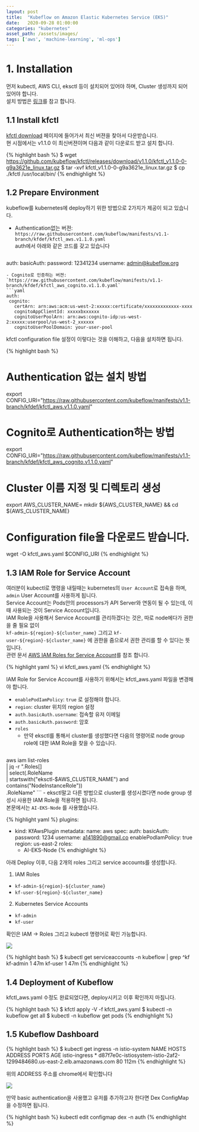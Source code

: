 ```yaml
---
layout: post
title:  "Kubeflow on Amazon Elastic Kubernetes Service (EKS)"
date:   2020-09-28 01:00:00
categories: "kubernetes"
asset_path: /assets/images/
tags: ['aws', 'machine-learning', 'ml-ops']
---
```


# 1. Installation 

먼저 kubectl, AWS CLI, eksctl 등이 설치되어 있어야 하며, Cluster 생성까지 되어 있어야 합니다. <br>
설치 방법은 [링크](http://localhost:4000/kubernetes/2020/09/26/Amazon-Elastic-Kubernetes-Service-Installation/)를 참고 합니다.

## 1.1 Install kfctl

[kfctl download](https://github.com/kubeflow/kfctl/releases/) 페이지에 들어가서 최신 버젼을 찾아서 다운받습니다.<br>
현 시점에서는 v1.1.0 이 최신버젼이며 다음과 같이 다운로드 받고 설치 합니다.

{% highlight bash %}
$ wget https://github.com/kubeflow/kfctl/releases/download/v1.1.0/kfctl_v1.1.0-0-g9a3621e_linux.tar.gz
$ tar -xvf kfctl_v1.1.0-0-g9a3621e_linux.tar.gz
$ cp ./kfctl /usr/local/bin/
{% endhighlight %}

## 1.2 Prepare Environment 

kubeflow를 kubernetes에 deploy하기 위한 방법으로 2가지가 제공이 되고 있습니다. <br>

 - Authentication없는 버젼: `https://raw.githubusercontent.com/kubeflow/manifests/v1.1-branch/kfdef/kfctl_aws.v1.1.0.yaml` <br>auth에서 아래와 같은 코드를 갖고 있습니다
   ```yaml
auth:
    basicAuth:
       password: 12341234
       username: admin@kubeflow.org
   ```
 - Cognito로 인증하는 버젼: `https://raw.githubusercontent.com/kubeflow/manifests/v1.1-branch/kfdef/kfctl_aws_cognito.v1.1.0.yaml`
   ```yaml
auth:
    cognito:
      certArn: arn:aws:acm:us-west-2:xxxxx:certificate/xxxxxxxxxxxxx-xxxx
      cognitoAppClientId: xxxxxbxxxxxx
      cognitoUserPoolArn: arn:aws:cognito-idp:us-west-2:xxxxx:userpool/us-west-2_xxxxxx
      cognitoUserPoolDomain: your-user-pool
   ```

kfctl configuration file 설정이 이렇다는 것을 이해하고, 다음을 설치하면 됩니다. 

{% highlight bash %}
# Authentication 없는 설치 방법 
export CONFIG_URI="https://raw.githubusercontent.com/kubeflow/manifests/v1.1-branch/kfdef/kfctl_aws.v1.1.0.yaml"

# Cognito로 Authentication하는 방법
export CONFIG_URI="https://raw.githubusercontent.com/kubeflow/manifests/v1.1-branch/kfdef/kfctl_aws_cognito.v1.1.0.yaml"

# Cluster 이름 지정 및 디렉토리 생성
export AWS_CLUSTER_NAME=<YOUR EKS CLUSTER NAME>
mkdir ${AWS_CLUSTER_NAME} && cd ${AWS_CLUSTER_NAME}

# Configuration file을 다운로드 받습니다.
wget -O kfctl_aws.yaml $CONFIG_URI
{% endhighlight %}







## 1.3 IAM Role for Service Account 

여러분이 kubectl로 명령을 내릴때는 kubernetes의 `User Account`로 접속을 하며, `admin` User Account를 사용하게 됩니다. <br>
Service Account는 Pods안의 processors가 API Server와 연동이 될 수 있는데, 이때 사용되는 것이 Service Account입니다. <br>
IAM Role을 사용해서 Service Account를 관리하겠다는 것은, 따로 node에다가 권한을 줄 필요 없이 <br>
`kf-admin-${region}-${cluster_name}` 그리고 `kf-user-${region}-${cluster_name}` 에 권한을 줌으로서 권한 관리를 할 수 있다는 뜻입니다.<br>
관련 문서 [AWS IAM Roles for Service Account](https://docs.aws.amazon.com/eks/latest/userguide/iam-roles-for-service-accounts.html)를 참조 합니다.

{% highlight yaml %}
vi kfctl_aws.yaml
{% endhighlight %}

IAM Role for Service Account를 사용하기 위해서는 kfctl_aws.yaml 파일을 변경해야 합니다.<br>
 - `enablePodIamPolicy`: `true` 로 설정해야 합니다.
 - `region`: cluster 위치의 region 설정
 - `auth.basicAuth.username`: 접속할 유저 이메일
 - `auth.basicAuth.password`: 암호
 - `roles`
    - 만약 eksctl를 통해서 cluster를 생성했다면 다음의 명령어로 node group role에 대한 IAM Role을 찾을 수 있습니다.
      ```
aws iam list-roles \
  | jq -r ".Roles[] \
  | select(.RoleName \
  | startswith(\"eksctl-$AWS_CLUSTER_NAME\") and contains(\"NodeInstanceRole\")) \
  .RoleName"
      ```
    - eksctl말고 다른 방법으로 cluster를 생성시켰다면 node group 생성시 사용한 IAM Role을 적용하면 됩니다. <br> 본문에서는 `AI-EKS-Node` 를 사용했습니다.
    
 
{% highlight yaml %}
plugins:
  - kind: KfAwsPlugin
    metadata:
      name: aws
    spec:
      auth:
        basicAuth:
          password: 1234
          username: a141890@gmail.co
      enablePodIamPolicy: true
      region: us-east-2
      roles:
      - AI-EKS-Node
{% endhighlight %}

아래 Deploy 이후, 다음 2개의 roles 그리고 service accounts를 생성합니다.

1. IAM Roles 
  - `kf-admin-${region}-${cluster_name}`
  - `kf-user-${region}-${cluster_name}` 
2. Kubernetes Service Accounts
  - `kf-admin`
  - `kf-user`

확인은 IAM -> Roles 그리고 kubectl 명령어로 확인 가능합니다.

<img src="{{ page.asset_path }}eks-kf-roles.png" class="img-responsive img-rounded img-fluid">

{% highlight bash %}
$ kubectl get serviceaccounts -n kubeflow | grep ^kf
kf-admin                                      1         47m
kf-user                                       1         47m
{% endhighlight %}


## 1.4 Deployment of Kubeflow

kfctl_aws.yaml 수정도 완료되었다면, deploy시키고 이후 확인까지 마침니다. 

{% highlight bash %}
$ kfctl apply -V -f kfctl_aws.yaml
$ kubectl -n kubeflow get all
$ kubectl -n kubeflow get pods
{% endhighlight %}

## 1.5 Kubeflow Dashboard 

{% highlight bash %}
$ kubectl get ingress -n istio-system
NAME            HOSTS   ADDRESS                                                                  PORTS   AGE
istio-ingress   *       d87f7e0c-istiosystem-istio-2af2-1299484680.us-east-2.elb.amazonaws.com   80      112m
{% endhighlight %}

위의 ADDRESS 주소를 chrome에서 확인합니다

<img src="{{ page.asset_path }}eks-kubeflow-dashboard-login.png" class="img-responsive img-rounded img-fluid">


만약 basic authentication을 사용했고 유저를 추가하고자 한다면 Dex ConfigMap 을 수정하면 됩니다.

{% highlight bash %}
kubectl edit configmap dex -n auth
{% endhighlight %}
